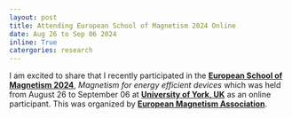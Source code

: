 ```yaml
---
layout: post
title: Attending European School of Magnetism 2024 Online
date: Aug 26 to Sep 06 2024
inline: True
catergories: research
---
```


I am excited to share that I recently participated in the **[European School of Magnetism 2024](https://magnetism.eu/3-esm.htm)**, _Magnetism for energy efficient devices_ which was held from August 26 to September 06 at **[University of York, UK](https://www.york.ac.uk/)** as an online participant. This was organized by **[European Magnetism Association](https://magnetism.eu/2-magnetism.eu.htm)**.
